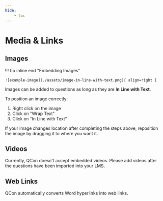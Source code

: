 ```yaml
---
hide:
    - toc    
---
```


# Media & Links

## Images

!!! tip inline end "Embedding Images"

    ![example-image](./assets/image-in-line-with-text.png){ align=right }

Images can be added to questions as long as they are **In Line with Text**.

To position an image correctly:

1. Right click on the image
1. Click on "Wrap Text"
1. Click on "In Line with Text"

If your image changes location after completing the steps above, reposition the image by dragging it to where you want it.

## Videos

Currently, QCon doesn't accept embedded videos. Please add videos after the questions have been imported into your LMS.

## Web Links

QCon automatically converts Word hyperlinks into web links.
